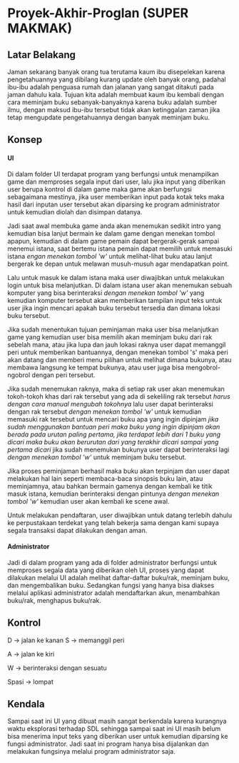 # Proyek-Akhir-Proglan (SUPER MAKMAK)

## Latar Belakang

Jaman sekarang banyak orang tua terutama kaum ibu disepelekan karena pengetahuannya yang dibilang kurang update oleh banyak orang, padahal ibu-ibu adalah penguasa rumah dan jalanan yang sangat ditakuti pada jaman dahulu kala. Tujuan kita adalah membuat kaum ibu kembali dengan cara meminjam buku sebanyak-banyaknya karena buku adalah sumber ilmu, dengan maksud ibu-ibu tersebut tidak akan ketinggalan zaman jika tetap mengupdate pengetahuannya dengan banyak meminjam buku.


## Konsep

#### UI
Di dalam folder UI terdapat program yang berfungsi untuk menampilkan game dan memproses segala input dari user, lalu jika input yang diberikan user berupa kontrol di dalam game maka game akan berfungsi sebagaimana mestinya, jika user memberikan input pada kotak teks maka hasil dari inputan user tersebut akan diparsing ke program administrator untuk kemudian diolah dan disimpan datanya.

Jadi saat awal membuka game anda akan menemukan sedikit intro yang kemudian bisa lanjut bermain ke dalam game dengan menekan tombol apapun, kemudian di dalam game pemain dapat bergerak-gerak sampai menemui istana, saat bertemu istana pemain dapat memilih untuk memasuki istana *engan menekan tombol 'w'* untuk melihat-lihat buku atau lanjut bergerak ke depan untuk melawan musuh-musuh agar mendapatkan point.

Lalu untuk masuk ke dalam istana maka user diwajibkan untuk melakukan login untuk bisa melanjutkan. Di dalam istana user akan menemukan sebuah komputer yang bisa berinteraksi *dengan menekan tombol 'w'* yang kemudian komputer tersebut akan memberikan tampilan input teks untuk user jika ingin mencari apakah buku tersebut tersedia dan dimana lokasi buku tersebut.

Jika sudah menentukan tujuan peminjaman maka user bisa melanjutkan game yang kemudian user bisa memilih akan meminjam buku dari rak sebelah mana, atau jika lupa dan jauh lokasi raknya user dapat memanggil peri untuk memberikan bantuannya, dengan menekan tombol 's' maka peri akan datang dan memberi menu pilihan untuk melihat dimana bukunya, atau membawa langsung ke tempat bukunya, atau user juga bisa mengobrol-ngobrol dengan peri tersebut.

Jika sudah menemukan raknya, maka di setiap rak user akan menemukan tokoh-tokoh khas dari rak tersebut yang ada di sekeliling rak tersebut *harus dengan cara manual mengubah tokohnya* lalu user dapat berinteraksi dengan rak tersebut *dengan menekan tombol 'w'* untuk kemudian memasuki rak tersebut untuk mencari buku apa yang ingin dipinjam *jika sudah menggunakan bantuan peri maka buku yang ingin dipinjam akan berada pada urutan paling pertama, jika terdapat lebih dari 1 buku yang dicari maka buku akan berurutan dari yang terakhir dicari sampai yang pertama dicari* jika sudah menemukan bukunya user dapat berinteraksi lagi *dengan menekan tombol 'w'* untuk meminjam buku tersebut.

Jika proses peminjaman berhasil maka buku akan terpinjam dan user dapat melakukan hal lain seperti membaca-baca sinopsis buku lain, atau meminjamnya, atau bahkan bermain gamenya dengan kembali ke titik masuk istana, kemudian berinteraksi dengan pintunya *dengan menekan tombol 'w'* kemudian user akan kembali ke scene awal.

Untuk melakukan pendaftaran, user diwajibkan untuk datang terlebih dahulu ke perpustakaan terdekat yang telah bekerja sama dengan kami supaya segala transaksi dapat dilakukan dengan aman.

#### Administrator
Jadi di dalam program yang ada di folder administrator berfungsi untuk memproses segala data yang diberikan oleh UI, proses yang dapat dilakukan melalui UI adalah melihat daftar-daftar buku/rak, meminjam buku, dan mengembalikan buku. Sedangkan fungsi yang hanya bisa diakses melalui aplikasi administrator adalah mendaftarkan akun, menambahkan buku/rak, menghapus buku/rak.


## Kontrol

D -> jalan ke kanan
S -> memanggil peri

A -> jalan ke kiri

W -> berinteraksi dengan sesuatu

Spasi -> lompat


## Kendala

Sampai saat ini UI yang dibuat masih sangat berkendala karena kurangnya waktu eksplorasi terhadap SDL sehingga sampai saat ini UI masih belum bisa menerima input teks yang diberikan user untuk kemudian diparsing ke fungsi administrator. Jadi saat ini program hanya bisa dijalankan dan melakukan fungsinya melalui program administrator saja.
